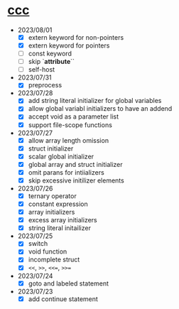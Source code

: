 # [ccc](https://github.com/diohabara/ccc)

- 2023/08/01
  - [x] extern keyword for non-pointers
  - [x] extern keyword for pointers
  - [ ] const keyword
  - [ ] skip `__attribute__``
  - [ ] self-host
- 2023/07/31
  - [x] preprocess
- 2023/07/28
  - [x] add string literal initializer for global variables
  - [x] allow global variabl initializers to have an addend
  - [x] accept void as a parameter list
  - [x] support file-scope functions
- 2023/07/27
  - [x] allow array length omission
  - [x] struct initializer
  - [x] scalar global initializer
  - [x] global array and struct  initializer
  - [x] omit parans for intiializers
  - [x] skip excessive initilizer elements
- 2023/07/26
  - [x] ternary operator
  - [x] constant expression
  - [x] array initializers
  - [x] excess array initializers
  - [x] string literal initailizer
- 2023/07/25
  - [x] switch
  - [x] void function
  - [x] incomplete struct
  - [x] `<<`, `>>`, `<<=`, `>>=`
- 2023/07/24
  - [x] goto and labeled statement
- 2023/07/23
  - [x] add continue statement